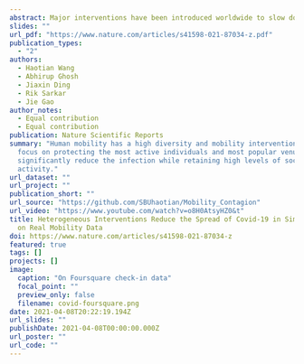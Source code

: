 ```yaml
---
abstract: Major interventions have been introduced worldwide to slow down the spread of the SARS-CoV-2 virus. Large scale lockdown of human movements are effective in reducing the spread, but they come at a cost of significantly limited societal functions. We show that natural human movements are statistically diverse, and the spread of the disease is significantly influenced by a small group of active individuals and gathering venues. We find that interventions focused on these most mobile individuals and popular venues reduce both the peak infection rate and the total infected population while retaining high social activity levels. These trends are seen consistently in simulations with real human mobility data of different scales, resolutions, and modalities from multiple cities across the world. The observation implies that compared to broad sweeping interventions, more heterogeneous strategies that are targeted based on the network effects in human mobility provide a better balance between pandemic control and regular social activities.
slides: ""
url_pdf: "https://www.nature.com/articles/s41598-021-87034-z.pdf"
publication_types:
  - "2"
authors:
  - Haotian Wang
  - Abhirup Ghosh
  - Jiaxin Ding
  - Rik Sarkar
  - Jie Gao
author_notes:
  - Equal contribution
  - Equal contribution
publication: Nature Scientific Reports
summary: "Human mobility has a high diversity and mobility interventions that
  focus on protecting the most active individuals and most popular venues can
  significantly reduce the infection while retaining high levels of social
  activity."
url_dataset: ""
url_project: ""
publication_short: ""
url_source: "https://github.com/SBUhaotian/Mobility_Contagion"
url_video: "https://www.youtube.com/watch?v=o8H0AtsyHZ0&t"
title: Heterogeneous Interventions Reduce the Spread of Covid-19 in Simulations
  on Real Mobility Data
doi: https://www.nature.com/articles/s41598-021-87034-z
featured: true
tags: []
projects: []
image:
  caption: "On Foursquare check-in data"
  focal_point: ""
  preview_only: false
  filename: covid-foursquare.png
date: 2021-04-08T20:22:19.194Z
url_slides: ""
publishDate: 2021-04-08T00:00:00.000Z
url_poster: ""
url_code: ""
---
```


